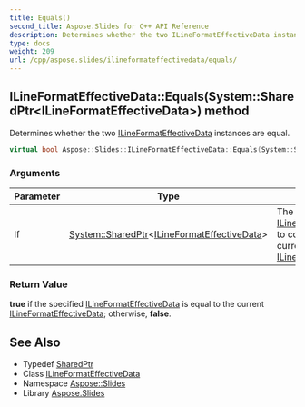 ```yaml
---
title: Equals()
second_title: Aspose.Slides for C++ API Reference
description: Determines whether the two ILineFormatEffectiveData instances are equal.
type: docs
weight: 209
url: /cpp/aspose.slides/ilineformateffectivedata/equals/
---
```

## ILineFormatEffectiveData::Equals(System::SharedPtr\<ILineFormatEffectiveData\>) method


Determines whether the two [ILineFormatEffectiveData](../) instances are equal.

```cpp
virtual bool Aspose::Slides::ILineFormatEffectiveData::Equals(System::SharedPtr<ILineFormatEffectiveData> lf)=0
```


### Arguments

| Parameter | Type | Description |
| --- | --- | --- |
| lf | [System::SharedPtr](../../../system/sharedptr/)\<[ILineFormatEffectiveData](../)\> | The [ILineFormatEffectiveData](../) to compare with the current [ILineFormatEffectiveData](../). |

### Return Value

**true** if the specified [ILineFormatEffectiveData](../) is equal to the current [ILineFormatEffectiveData](../); otherwise, **false**.

## See Also

* Typedef [SharedPtr](../../system/sharedptr/)
* Class [ILineFormatEffectiveData](./)
* Namespace [Aspose::Slides](../)
* Library [Aspose.Slides](../../)
